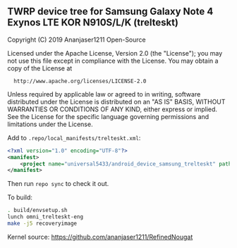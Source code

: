 ## TWRP device tree for Samsung Galaxy Note 4 Exynos LTE KOR N910S/L/K (trelteskt)

 Copyright (C) 2019 Ananjaser1211 Open-Source

 Licensed under the Apache License, Version 2.0 (the "License");
 you may not use this file except in compliance with the License.
 You may obtain a copy of the License at

      http://www.apache.org/licenses/LICENSE-2.0

 Unless required by applicable law or agreed to in writing, software
 distributed under the License is distributed on an "AS IS" BASIS,
 WITHOUT WARRANTIES OR CONDITIONS OF ANY KIND, either express or implied.
 See the License for the specific language governing permissions and
 limitations under the License.


Add to `.repo/local_manifests/trelteskt.xml`:

```xml
<?xml version="1.0" encoding="UTF-8"?>
<manifest>
	<project name="universal5433/android_device_samsung_trelteskt" path="device/samsung/trelteskt" remote="github" revision="android-7.1" />
</manifest>
```

Then run `repo sync` to check it out.

To build:

```sh
. build/envsetup.sh
lunch omni_trelteskt-eng
make -j5 recoveryimage
```

Kernel source: https://github.com/ananjaser1211/RefinedNougat
